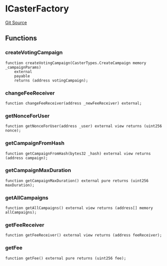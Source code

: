 # ICasterFactory
[Git Source](https://github.com/mgnfy-view/caster/blob/8657e2d8bdc226333eb8f21b2a1461cea0ac8fff/src/interfaces/ICasterFactory.sol)


## Functions
### createVotingCampaign


```solidity
function createVotingCampaign(CasterTypes.CreateCampaign memory _campaignParams)
    external
    payable
    returns (address votingCampaign);
```

### changeFeeReceiver


```solidity
function changeFeeReceiver(address _newFeeReceiver) external;
```

### getNonceForUser


```solidity
function getNonceForUser(address _user) external view returns (uint256 nonce);
```

### getCampaignFromHash


```solidity
function getCampaignFromHash(bytes32 _hash) external view returns (address campaign);
```

### getCampaignMaxDuration


```solidity
function getCampaignMaxDuration() external pure returns (uint256 maxDuration);
```

### getAllCampaigns


```solidity
function getAllCampaigns() external view returns (address[] memory allCampaigns);
```

### getFeeReceiver


```solidity
function getFeeReceiver() external view returns (address feeReceiver);
```

### getFee


```solidity
function getFee() external pure returns (uint256 fee);
```

